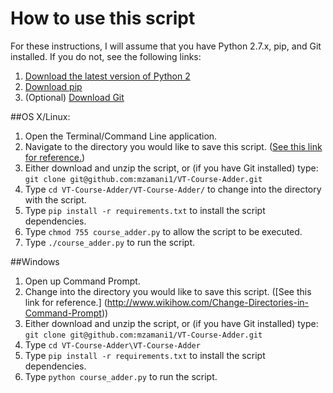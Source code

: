 How to use this script
===============
For these instructions, I will assume that you have Python 2.7.x, pip, and Git installed. If you do not, see the following links: <br />
1. [Download the latest version of Python 2](https://www.python.org/downloads/) <br />
2. [Download pip](https://pip.pypa.io/en/latest/installing.html) <br />
3. (Optional) [Download Git](http://git-scm.com/downloads) <br />

##OS X/Linux:
1. Open the Terminal/Command Line application.
2. Navigate to the directory you would like to save this script. ([See this link for reference.](http://guides.macrumors.com/Terminal))
3. Either download and unzip the script, or (if you have Git installed) type: `git clone git@github.com:mzamani1/VT-Course-Adder.git`
4. Type `cd VT-Course-Adder/VT-Course-Adder/` to change into the directory with the script.
5. Type `pip install -r requirements.txt` to install the script dependencies.
6. Type `chmod 755 course_adder.py` to allow the script to be executed.
7. Type `./course_adder.py` to run the script.

##Windows
1. Open up Command Prompt.
2. Change into the directory you would like to save this script. ([See this link for reference.] (http://www.wikihow.com/Change-Directories-in-Command-Prompt))
3. Either download and unzip the script, or (if you have Git installed) type: `git clone git@github.com:mzamani1/VT-Course-Adder.git`
4. Type `cd VT-Course-Adder\VT-Course-Adder`
5. Type `pip install -r requirements.txt` to install the script dependencies.
6. Type `python course_adder.py` to run the script.
